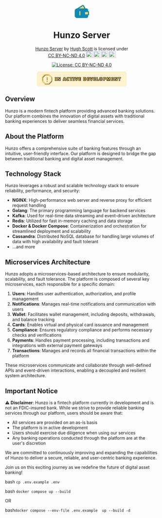 <div align="center">
  <svg width="47" height="43" viewBox="0 0 47 43" fill="none" xmlns="http://www.w3.org/2000/svg">
    <path d="M1.63965 19.3447C1.63965 15.7228 4.57582 12.7866 8.19778 12.7866H38.183C40.5373 12.7866 42.4458 14.6951 42.4458 17.0494V19.8548C42.4458 20.6597 43.0983 21.3122 43.9032 21.3122V21.3122C44.708 21.3122 45.3605 21.9647 45.3605 22.7696V31.2222C45.3605 32.0271 44.708 32.6796 43.9032 32.6796V32.6796C43.0983 32.6796 42.4458 33.3321 42.4458 34.137V36.9424C42.4458 39.2967 40.5373 41.2052 38.183 41.2052H8.19777C4.57582 41.2052 1.63965 38.269 1.63965 34.6471V19.3447Z" fill="#118AB2"/>
    <path fill-rule="evenodd" clip-rule="evenodd" d="M0 19.3451C0 14.8177 3.67022 11.1475 8.19766 11.1475H38.1829C41.4426 11.1475 44.0852 13.79 44.0852 17.0498V19.6783C45.7108 19.7726 46.9999 21.1207 46.9999 22.7699V31.2226C46.9999 32.8718 45.7108 34.22 44.0852 34.3142V36.9428C44.0852 40.2025 41.4426 42.8451 38.1829 42.8451H8.19766C3.67021 42.8451 0 39.1749 0 34.6474V19.3451ZM8.19766 14.4265C5.4812 14.4265 3.27906 16.6287 3.27906 19.3451V34.6474C3.27906 37.3639 5.48119 39.566 8.19766 39.566H38.1829C39.6317 39.566 40.8061 38.3916 40.8061 36.9428V34.1373C40.8061 32.4881 42.0953 31.14 43.7209 31.0457V22.9468C42.0953 22.8525 40.8061 21.5044 40.8061 19.8552V17.0498C40.8061 15.601 39.6317 14.4265 38.1829 14.4265H8.19766Z" fill="#118AB2"/>
    <path d="M32.2441 23.7168C32.2441 22.5095 33.2229 21.5308 34.4302 21.5308H43.1744C44.3817 21.5308 45.3604 22.5095 45.3604 23.7168V30.2749C45.3604 31.4823 44.3817 32.461 43.1744 32.461H34.4302C33.2229 32.461 32.2441 31.4823 32.2441 30.2749V23.7168Z" fill="#FFD166"/>
    <path fill-rule="evenodd" clip-rule="evenodd" d="M30.6047 23.7172C30.6047 21.6044 32.3175 19.8916 34.4303 19.8916H43.1745C45.2873 19.8916 47.0001 21.6044 47.0001 23.7172V30.2753C47.0001 32.3881 45.2873 34.1009 43.1745 34.1009H34.4303C32.3175 34.1009 30.6047 32.3881 30.6047 30.2753V23.7172ZM34.4303 23.1707C34.1285 23.1707 33.8838 23.4153 33.8838 23.7172V30.2753C33.8838 30.5771 34.1285 30.8218 34.4303 30.8218H43.1745C43.4763 30.8218 43.721 30.5771 43.721 30.2753V23.7172C43.721 23.4153 43.4763 23.1707 43.1745 23.1707H34.4303Z" fill="#118AB2"/>
    <path d="M25.9129 1.9608L8.86085 12.3815C8.67247 12.4966 8.75407 12.7866 8.97485 12.7866H34.0622C34.2281 12.7866 34.3335 12.609 34.2541 12.4633L28.9719 2.77932C28.3736 1.68235 26.9791 1.30923 25.9129 1.9608Z" fill="#FFD166"/>
    <path fill-rule="evenodd" clip-rule="evenodd" d="M27.5324 3.56461C27.3828 3.29037 27.0342 3.19709 26.7676 3.35998L14.0248 11.1473H31.6684L27.5324 3.56461ZM25.0578 0.562016C26.9236 -0.578237 29.364 0.0747366 30.4111 1.99443L35.6933 11.6784C36.3686 12.9166 35.4724 14.4263 34.062 14.4263H8.97468C7.09808 14.4263 6.40443 11.9613 8.00575 10.9827L25.0578 0.562016Z" fill="#118AB2"/>
    <path fill-rule="evenodd" clip-rule="evenodd" d="M16.9418 34.1006C16.0363 34.1006 15.3022 33.3665 15.3022 32.4611L15.3022 21.5308C15.3022 20.6253 16.0363 19.8913 16.9418 19.8913C17.8473 19.8913 18.5813 20.6253 18.5813 21.5308L18.5813 32.4611C18.5813 33.3665 17.8473 34.1006 16.9418 34.1006Z" fill="#FFD166"/>
  </svg>
  <h1>Hunzo Server</h1>
  <p xmlns:cc="http://creativecommons.org/ns#" xmlns:dct="http://purl.org/dc/terms/"><a property="dct:title" rel="cc:attributionURL" href="https://github.com/HughScott2002/Hunzo-Server">Hunzo Server</a> by <a rel="cc:attributionURL dct:creator" property="cc:attributionName" href="https://github.com/HughScott2002/">Hugh Scott</a> is licensed under <a href="https://creativecommons.org/licenses/by-nc-nd/4.0/?ref=chooser-v1" target="_blank" rel="license noopener noreferrer" style="display:inline-block;">CC BY-NC-ND 4.0<img style="height:22px!important;margin-left:3px;vertical-align:text-bottom;" src="https://mirrors.creativecommons.org/presskit/icons/cc.svg?ref=chooser-v1" alt=""><img style="height:22px!important;margin-left:3px;vertical-align:text-bottom;" src="https://mirrors.creativecommons.org/presskit/icons/by.svg?ref=chooser-v1" alt=""><img style="height:22px!important;margin-left:3px;vertical-align:text-bottom;" src="https://mirrors.creativecommons.org/presskit/icons/nc.svg?ref=chooser-v1" alt=""><img style="height:22px!important;margin-left:3px;vertical-align:text-bottom;" src="https://mirrors.creativecommons.org/presskit/icons/nd.svg?ref=chooser-v1" alt=""></a></p>
  <div>

[![License: CC BY-NC-ND 4.0](https://img.shields.io/badge/License-CC%20BY--NC--ND%204.0-lightgrey.svg)](https://creativecommons.org/licenses/by-nc-nd/4.0/)

<div align="center">
 <div style="display: inline-flex; align-items: center; gap: 12px; background-color: #FFF2CF; padding: 8px 16px; border-radius: 6px; border: 1px solid #FFE69C;">
    <svg xmlns="http://www.w3.org/2000/svg" width="30" height="30" viewBox="0 0 24 24" fill="none" stroke="#FFD166" stroke-width="2" stroke-linecap="round" stroke-linejoin="round" style="filter: drop-shadow(1px 1px 0px rgba(0, 0, 0, 0.7)); transform: scale(1.2);" class="lucide lucide-octagon-alert">
      <path d="M12 16h.01"/>
      <path d="M12 8v4"/>
      <path d="M15.312 2a2 2 0 0 1 1.414.586l4.688 4.688A2 2 0 0 1 22 8.688v6.624a2 2 0 0 1-.586 1.414l-4.688 4.688a2 2 0 0 1-1.414.586H8.688a2 2 0 0 1-1.414-.586l-4.688-4.688A2 2 0 0 1 2 15.312V8.688a2 2 0 0 1 .586-1.414l4.688-4.688A2 2 0 0 1 8.688 2z"/>
    </svg>
    <strong style="color: #FFD166; font-family: system-ui; letter-spacing: 2px; text-shadow: -1px -1px 0 #000, 1px -1px 0 #000, -1px 1px 0 #000, 1px 1px 0 #000; font-size: 14px;">IN ACTIVE DEVELOPMENT</strong>
</div>
</div>
  </div>
</div>

## Overview

Hunzo is a modern fintech platform providing advanced banking solutions. Our platform combines the innovation of digital assets with traditional banking experiences to deliver seamless financial services.

## About the Platform

Hunzo offers a comprehensive suite of banking features through an intuitive, user-friendly interface. Our platform is designed to bridge the gap between traditional banking and digital asset management.

## Technology Stack

Hunzo leverages a robust and scalable technology stack to ensure reliability, performance, and security:

- **NGINX**: High-performance web server and reverse proxy for efficient request handling
- **Golang**: The primary programming language for backend services
- **Kafka**: Used for real-time data streaming and event-driven architecture
- **Redis**: Utilized for fast in-memory caching and data storage
- **Docker & Docker Compose**: Containerization and orchestration for streamlined deployment and scalability
- **Cassandra**: Distributed NoSQL database for handling large volumes of data with high availability and fault tolerant
- ...and more

## Microservices Architecture

Hunzo adopts a microservices-based architecture to ensure modularity, scalability, and fault tolerance. The platform is composed of several key microservices, each responsible for a specific domain:

1. **Users**: Handles user authentication, authorization, and profile management
2. **Notifications**: Manages real-time notifications and communication with users
3. **Wallet**: Facilitates wallet management, including deposits, withdrawals, and balance tracking
4. **Cards**: Enables virtual and physical card issuance and management
5. **Compliance**: Ensures regulatory compliance and performs necessary checks and verifications
6. **Payments**: Handles payment processing, including transactions and integrations with external payment gateways
7. **Transactions**: Manages and records all financial transactions within the platform

These microservices communicate and collaborate through well-defined APIs and event-driven interactions, enabling a decoupled and resilient system architecture.

## Important Notice

⚠️ **Disclaimer**: Hunzo is a fintech platform currently in development and is not an FDIC-insured bank. While we strive to provide reliable banking services through our platform, users should be aware that:

- All services are provided on an as-is basis
- The platform is in active development
- Users should exercise due diligence when using our services
- Any banking operations conducted through the platform are at the user's discretion

We are committed to continuously improving and expanding the capabilities of Hunzo to deliver a secure, reliable, and user-centric banking experience.

Join us on this exciting journey as we redefine the future of digital asset banking!

bash `cp .env.example .env `

bash `docker compose up --build`

OR

bash`docker compose --env-file .env.example  up --build -d`
